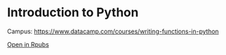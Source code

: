# Introduction to Python

Campus: https://www.datacamp.com/courses/writing-functions-in-python

<a href ="https://rpubs.com/mclix85/Writing-Functions-in-Python" target="_blank">Open in Rpubs</a>
